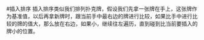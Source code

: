 #插入排序
插入排序类似我们排列扑克牌，假设我们先拿一张牌在手上，这张牌作为基准值，以后再拿新牌时，跟当前手中最右边的牌进行比较，如果比手中进行比较的牌的值大，那么放在右边，如果小，继续往左遍历，直到碰到比当前要插入的牌小的位置。

